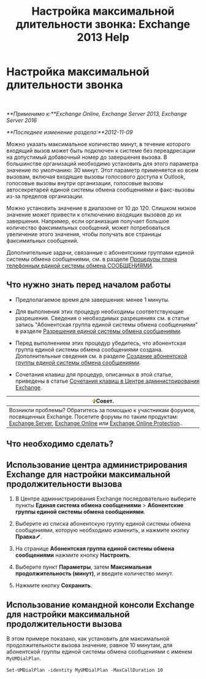 ﻿---
title: 'Настройка максимальной длительности звонка: Exchange 2013 Help'
TOCTitle: Настройка максимальной длительности звонка
ms:assetid: 01aa40d2-f918-472b-bace-158222143484
ms:mtpsurl: https://technet.microsoft.com/ru-ru/library/Ee423535(v=EXCHG.150)
ms:contentKeyID: 50487351
ms.date: 05/22/2018
mtps_version: v=EXCHG.150
ms.translationtype: MT
---

# Настройка максимальной длительности звонка

 

_**Применимо к:**Exchange Online, Exchange Server 2013, Exchange Server 2016_

_**Последнее изменение раздела:**2012-11-09_

Можно указать максимальное количество минут, в течение которого входящий вызов может быть подключен к системе без переадресации на допустимый добавочный номер до завершения вызова. В большинстве организаций необходимо установить для этого параметра значение по умолчанию: 30 минут. Этот параметр применяется ко всем вызовам, включая входящие вызовы голосового доступа к Outlook, голосовые вызовы внутри организации, голосовые вызовы автосекретарей единой системы обмена сообщениями и факс-вызовы из-за пределов организации.

Можно установить значение в диапазоне от 10 до 120. Слишком низкое значение может привести к отключению входящих вызовов до их завершения. Например, если организация получает большое количество факсимильных сообщений, может потребоваться увеличение этого значения, чтобы получать все страницы факсимильных сообщений.

Дополнительные задачи, связанные с абонентскими группами единой системы обмена сообщениями, см. в разделе [Процедуры плана телефонным единой системы обмена СООБЩЕНИЯМИ](um-dial-plan-procedures-exchange-2013-help.md).

## Что нужно знать перед началом работы

  - Предполагаемое время для завершения: менее 1 минуты.

  - Для выполнения этих процедур необходимы соответствующие разрешения. Сведения о необходимых разрешениях см. в статье запись "Абонентская группа единой системы обмена сообщениями" в разделе [Разрешения единой системы обмена сообщениями](unified-messaging-permissions-exchange-2013-help.md).

  - Перед выполнением этих процедур убедитесь, что абонентская группа единой системы обмена сообщениями создана. Дополнительные сведения см. в разделе [Создание абонентской группы единой системы обмена сообщениями](create-a-um-dial-plan-exchange-2013-help.md).

  - Сочетания клавиш для процедур, описанных в этой статье, приведены в статье [Сочетания клавиш в Центре администрирования Exchange](keyboard-shortcuts-in-the-exchange-admin-center-exchange-online-protection-help.md).

<table>
<thead>
<tr class="header">
<th><img src="images/Bb124558.tip(EXCHG.150).gif" title="Совет" alt="Совет" />Совет.</th>
</tr>
</thead>
<tbody>
<tr class="odd">
<td>Возникли проблемы? Обратитесь за помощью к участникам форумов, посвященных Exchange. Посетите форумы по таким продуктам: <a href="https://go.microsoft.com/fwlink/p/?linkid=60612">Exchange Server</a>, <a href="https://go.microsoft.com/fwlink/p/?linkid=267542">Exchange Online</a> или <a href="https://go.microsoft.com/fwlink/p/?linkid=285351">Exchange Online Protection</a>..</td>
</tr>
</tbody>
</table>


## Что необходимо сделать?

## Использование центра администрирования Exchange для настройки максимальной продолжительности вызова

1.  В Центре администрирования Exchange последовательно выберите пункты **Единая система обмена сообщениями** \> **Абонентские группы единой системы обмена сообщениями**.

2.  Выберите из списка абонентскую группу единой системы обмена сообщениями, которую необходимо изменить, и нажмите кнопку **Правка**![Значок редактирования](images/Bb124582.6f53ccb2-1f13-4c02-bea0-30690e6ea71d(EXCHG.150).gif "Значок редактирования").

3.  На странице **Абонентская группа единой системы обмена сообщениями** нажмите кнопку **Настроить**.

4.  Выберите пункт **Параметры**, затем **Максимальная продолжительность (минут)**, и введите количество минут.

5.  Нажмите кнопку **Сохранить**.

## Использование командной консоли Exchange для настройки максимальной продолжительности вызова

В этом примере показано, как установить для максимальной продолжительности вызова значение, равное 10 минутам, для абонентской группы единой системы обмена сообщениями с именем `MyUMDialPlan`.

    Set-UMDialPlan -identity MyUMDialPlan -MaxCallDuration 10

